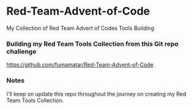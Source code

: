 # Red-Team-Advent-of-Code
 My Collection of Red Team Advert of Codes Tools Building

### Building my Red Team Tools Collection from this Git repo challenge
https://github.com/fumamatar/Red-Team-Advent-of-Code

### Notes
I'll keep on update this repo throughout the journey on creating my Red Team Tools Collection. 